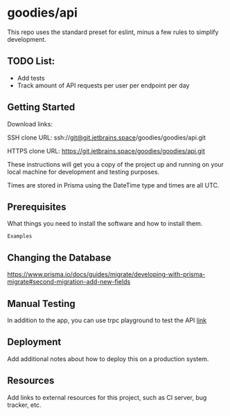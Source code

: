 # goodies/api

This repo uses the standard preset for eslint, minus a few rules to simplify development. 

## TODO List:

- Add tests
- Track amount of API requests per user per endpoint per day

## Getting Started

Download links:

SSH clone URL: ssh://git@git.jetbrains.space/goodies/goodies/api.git

HTTPS clone URL: https://git.jetbrains.space/goodies/goodies/api.git


These instructions will get you a copy of the project up and running on your local machine for development and testing purposes.

Times are stored in Prisma using the DateTime type and times are all UTC.

## Prerequisites

What things you need to install the software and how to install them.

```
Examples
```

## Changing the Database

https://www.prisma.io/docs/guides/migrate/developing-with-prisma-migrate#second-migration-add-new-fields

## Manual Testing

In addition to the app, you can use trpc playground to test the API [link](http://localhost:3000/trpc-playground)

## Deployment

Add additional notes about how to deploy this on a production system.

## Resources

Add links to external resources for this project, such as CI server, bug tracker, etc.
